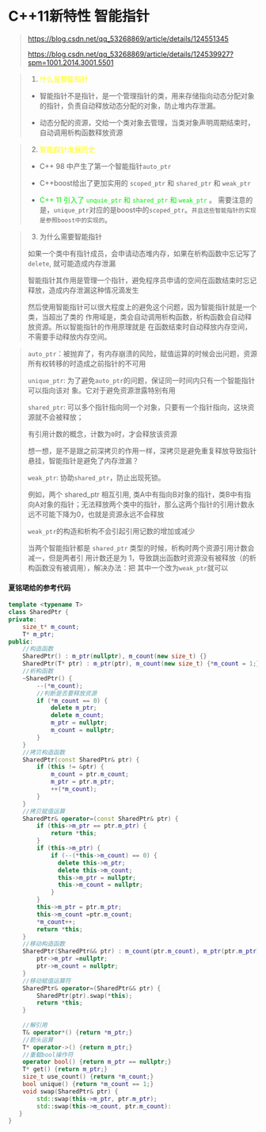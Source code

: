 # C++11新特性 智能指针


>
> https://blog.csdn.net/qq_53268869/article/details/124551345
> 
> https://blog.csdn.net/qq_53268869/article/details/124539927?spm=1001.2014.3001.5501
> 






> 
> 1. <font color="yellow">什么是智能指针</font>
> 
> * 智能指针不是指针，是一个管理指针的类，用来存储指向动态分配对象的指针，负责自动释放动态分配的对象，防止堆内存泄漏。
> 
> * 动态分配的资源，交给一个类对象去管理，当类对象声明周期结束时，自动调用析构函数释放资源
>
> 







> 
> 2. <font color="yellow">智能指针发展历史</font>
>
> * C++ 98 中产生了第一个智能指针`auto_ptr`
>
> * C++boost给出了更加实用的 `scoped_ptr` 和 `shared_ptr` 和 `weak_ptr`
> 
> * <font color="gree">C++ 11 引入了 `unquie_ptr` 和 `shared_ptr` 和 `weak_ptr`</font> 。 需要注意的是，`unique_ptr`对应的是boost中的`scoped_ptr`。`并且这些智能指针的实现是参照boost中的实现的`。
>
> 
> 







> 
> 3. 为什么需要智能指针
>
> 如果一个类中有指针成员，会申请动态堆内存，如果在析构函数中忘记写了`delete`, 就可能造成内存泄漏
>
> 智能指针其作⽤是管理⼀个指针，避免程序员申请的空间在函数结束时忘记释放，造成内存泄漏这种情况滴发⽣
>
> 然后使⽤智能指针可以很⼤程度上的避免这个问题，因为智能指针就是⼀个类，当超出了类的
作⽤域是，类会⾃动调⽤析构函数，析构函数会⾃动释放资源。所以智能指针的作⽤原理就是
在函数结束时⾃动释放内存空间，不需要⼿动释放内存空间。
>
> 
> 
> 





> 
> `auto_ptr`：被抛弃了，有内存崩溃的风险，赋值运算的时候会出问题，资源所有权转移的时造成之前指针的不可用
>
> `unique_ptr`: 为了避免`auto_ptr`的问题，保证同⼀时间内只有⼀个智能指针可以指向该对
象。它对于避免资源泄露特别有⽤
> 
> 
> `shared_ptr`: 可以多个指针指向同一个对象，只要有一个指针指向，这块资源就不会被释放；
>
> 有引用计数的概念，计数为`0`时，才会释放该资源
> 
> 想一想，是不是跟之前深拷贝的作用一样，深拷贝是避免重复释放导致指针悬挂，智能指针是避免了内存泄漏？
> 
> 
> `weak_ptr`: 协助`shared_ptr`，防止出现死锁。
>
> 例如，两个 shared_ptr 相互引⽤, 类A中有指向B对象的指针，类B中有指向A对象的指针；无法释放两个类中的指针，那么这两个指针的引⽤计数永远不可能下降为0，也就是资源永远不会释放
> 
> `weak_ptr`的构造和析构不会引起引⽤记数的增加或减少
> 
> 当两个智能指针都是 `shared_ptr` 类型的时候，析构时两个资源引⽤计数会减⼀，但是两者引
⽤计数还是为 1，导致跳出函数时资源没有被释放（的析构函数没有被调⽤），解决办法：把
其中⼀个改为`weak_ptr`就可以
> 
> 







#### 夏铭珺给的参考代码

```c++
template <typename T>
class SharedPtr {
private:
    size_t* m_count;
    T* m_ptr;
public: 
    //构造函数
    SharedPtr() : m_ptr(nullptr), m_count(new size_t) {}
    SharedPtr(T* ptr) : m_ptr(ptr), m_count(new size_t) {*m_count = 1;}
    //析构函数
    ~SharedPtr() {
        --(*m_count);
        //判断是否要释放资源
        if (*m_count == 0) {
            delete m_ptr;
            delete m_count;
            m_ptr = nullptr;
            m_count = nullptr;
        }
    }
    //拷贝构造函数
    SharedPtr(const SharedPtr& ptr) {
        if (this != &ptr) {
            m_count = ptr.m_count;
            m_ptr = ptr.m_ptr;
            ++(*m_count);
        }
    }
    //拷贝赋值运算
    SharedPtr& operator=(const SharedPtr& ptr) {
        if (this->m_ptr == ptr.m_ptr) {
            return *this;
        }
        if (this->m_ptr) {
            if (--(*this->m_count) == 0) {
              delete this->m_ptr;
              delete this->m_count;
              this->m_ptr = nullptr;
              this->m_count = nullptr;
            }
        }
        this->m_ptr = ptr.m_ptr;
        this->m_count =ptr.m_count;
        *m_count++;
        return *this;
    }
    //移动构造函数
    SharedPtr(SharedPtr&& ptr) : m_count(ptr.m_count), m_ptr(ptr.m_ptr) {
        ptr->m_ptr =nullptr;
        ptr->m_count = nullptr;
    }
    //移动赋值运算符
    SharedPtr& operator=(SharedPtr&& ptr) {
        SharedPtr(ptr).swap(*this);
        return *this;
    }
    
    //解引用
    T& operator*() {return *m_ptr;}
    //箭头运算
    T* operator->() {return m_ptr;}
    //重载bool操作符
    operator bool() {return m_ptr == nullptr;}
    T* get() {return m_ptr;}
    size_t use_count() {return *m_count;}
    bool unique() {return *m_count == 1;}
    void swap(SharedPtr& ptr) {
        std::swap(this->m_ptr, ptr.m_ptr);
        std::swap(this->m_count, ptr.m_count):
   }
}
```






